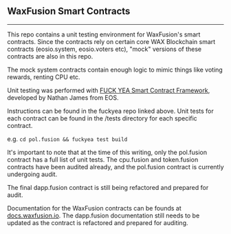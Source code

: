 ## WaxFusion Smart Contracts

---

This repo contains a unit testing environment for WaxFusion's smart contracts. Since the contracts rely on certain core WAX Blockchain smart contracts (eosio.system, eosio.voters etc), "mock" versions of these contracts are also in this repo.

The mock system contracts contain enough logic to mimic things like voting rewards, renting CPU etc.

Unit testing was performed with [FUCK YEA Smart Contract Framework](https://github.com/nsjames/fuckyea?tab=readme-ov-file), developed by Nathan James from EOS.

Instructions can be found in the fuckyea repo linked above. Unit tests for each contract can be found in the /tests directory for each specific contract.

e.g. `cd pol.fusion && fuckyea test build`

It's important to note that at the time of this writing, only the pol.fusion contract has a full list of unit tests. The cpu.fusion and token.fusion contracts have been audited already, and the pol.fusion contract is currently undergoing audit.

The final dapp.fusion contract is still being refactored and prepared for audit.

Documentation for the WaxFusion contracts can be founds at [docs.waxfusion.io](https://docs.waxfusion.io). The dapp.fusion documentation still needs to be updated as the contract is refactored and prepared for auditing.